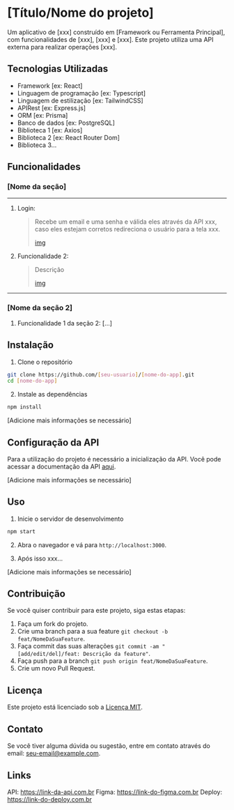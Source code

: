 # [Título/Nome do projeto]

Um aplicativo de [xxx] construído em [Framework ou Ferramenta Principal],
com funcionalidades de [xxx], [xxx] e [xxx]. Este projeto utiliza uma API
externa para realizar operações [xxx].

## Tecnologias Utilizadas

-   Framework [ex: React]
-   Linguagem de programação [ex: Typescript]
-   Linguagem de estilização [ex: TailwindCSS]
-   APIRest [ex: Express.js]
-   ORM [ex: Prisma]
-   Banco de dados [ex: PostgreSQL]
-   Biblioteca 1 [ex: Axios]
-   Biblioteca 2 [ex: React Router Dom]
-   Biblioteca 3...

## Funcionalidades

### [Nome da seção]

---

1. Login:

    > Recebe um email e uma senha e válida eles através da API xxx,  
    > caso eles estejam corretos redireciona o usuário para a tela xxx.
    >
    > [img](link-da-imagem-opcional)

2. Funcionalidade 2:
    > Descrição
    >
    > [img](link-da-imagem-opcional)

---

### [Nome da seção 2]

1. Funcionalidade 1 da seção 2:
   [...]

## Instalação

1. Clone o repositório

```bash
git clone https://github.com/[seu-usuario]/[nome-do-app].git
cd [nome-do-app]
```

2. Instale as dependências

```bash
npm install
```

[Adicione mais informações se necessário]

## Configuração da API

Para a utilização do projeto é necessário a inicialização da API.
Você pode acessar a documentação da API [aqui](link-para-a-documentacao-da-api).

[Adicione mais informações se necessário]

## Uso

1. Inicie o servidor de desenvolvimento

```bash
npm start
```

2. Abra o navegador e vá para `http://localhost:3000`.

3. Após isso xxx...

[Adicione mais informações se necessário]

## Contribuição

Se você quiser contribuir para este projeto, siga estas etapas:

1. Faça um fork do projeto.
2. Crie uma branch para a sua feature `git checkout -b feat/NomeDaSuaFeature`.
3. Faça commit das suas alterações `git commit -am "[add/edit/del]/feat: Descrição da feature"`.
4. Faça push para a branch `git push origin feat/NomeDaSuaFeature`.
5. Crie um novo Pull Request.

## Licença

Este projeto está licenciado sob a [Licença MIT](link-para-a-licenca).

## Contato

Se você tiver alguma dúvida ou sugestão, entre em contato através
do email: [seu-email@example.com](mailto:seu-email@example.com).

## Links

API: https://link-da-api.com.br
Figma: https://link-do-figma.com.br
Deploy: https://link-do-deploy.com.br
